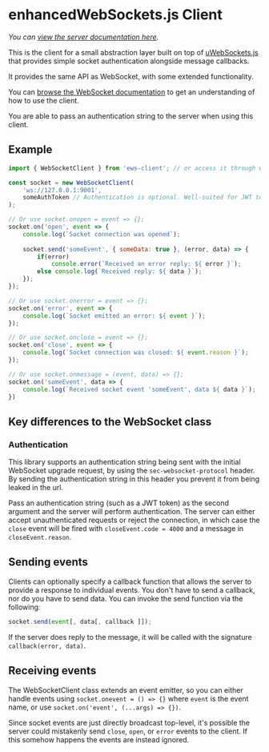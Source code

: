 # enhancedWebSockets.js Client
_You can [view the server documentation here](https://github.com/Kondax/enhancedWebSockets.js/tree/main/server)._

This is the client for a small abstraction layer built on top of
[uWebSockets.js](https://github.com/uNetworking/uWebSockets.js) that provides
simple socket authentication alongside message callbacks.

It provides the same API as WebSocket, with some extended functionality.

You can [browse the WebSocket documentation](https://developer.mozilla.org/en-US/docs/Web/API/WebSocket) to
get an understanding of how to use the client.

You are able to pass an authentication string to the server when using this client.

## Example
```js
import { WebSocketClient } from 'ews-client'; // or access it through window.WebSocketClient

const socket = new WebSocketClient(
    'ws://127.0.0.1:9001',
    someAuthToken // Authentication is optional. Well-suited for JWT tokens.
);

// Or use socket.onopen = event => {};
socket.on('open', event => {
    console.log(`Socket connection was opened`);
    
    socket.send('someEvent', { someData: true }, (error, data) => {
        if(error)
            console.error(`Received an error reply: ${ error }`);
        else console.log(`Received reply: ${ data }`);
    });
});

// Or use socket.onerror = event => {};
socket.on('error', event => {
    console.log(`Socket emitted an error: ${ event }`);
});

// Or use socket.onclose = event => {};
socket.on('close', event => {
    console.log(`Socket connection was closed: ${ event.reason }`);
});

// Or use socket.onmessage = (event, data) => {};
socket.on('someEvent', data => {
    console.log(`Received socket event 'someEvent', data ${ data }`);
})
```

## Key differences to the WebSocket class
### Authentication
This library supports an authentication string being sent with the initial WebSocket upgrade request,
by using the `sec-websocket-protocol` header. By sending the authentication string in this header you
prevent it from being leaked in the url.

Pass an authentication string (such as a JWT token) as the second argument and the server will perform
authentication. The server can either accept unauthenticated requests or reject the connection, in which
case the `close` event will be fired with `closeEvent.code = 4000` and a message in `closeEvent.reason`.

## Sending events
Clients can optionally specify a callback function that allows the server to provide a response
to individual events. You don't have to send a callback, nor do you have to send data. You can invoke
the send function via the following:

```js
socket.send(event[, data[, callback ]]);
```

If the server does reply to the message, it will be called with the signature `callback(error, data)`.

## Receiving events
The WebSocketClient class extends an event emitter, so you can either handle events using `socket.onevent = () => {}`
where `event` is the event name, or use `socket.on('event', (...args) => {})`.

Since socket events are just directly broadcast top-level, it's possible the server could mistakenly send
`close`, `open`, or `error` events to the client. If this somehow happens the events are instead ignored.